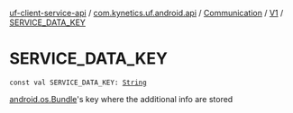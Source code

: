 [uf-client-service-api](../../../index.md) / [com.kynetics.uf.android.api](../../index.md) / [Communication](../index.md) / [V1](index.md) / [SERVICE_DATA_KEY](./-s-e-r-v-i-c-e_-d-a-t-a_-k-e-y.md)

# SERVICE_DATA_KEY

`const val SERVICE_DATA_KEY: `[`String`](https://kotlinlang.org/api/latest/jvm/stdlib/kotlin/-string/index.html)

[android.os.Bundle](https://developer.android.com/reference/android/os/Bundle.html)'s key where the additional info are stored

